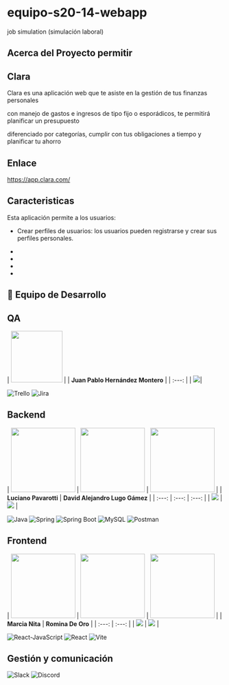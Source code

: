 # equipo-s20-14-webapp
 job simulation (simulación laboral)
 
## Acerca del Proyecto permitir

## Clara

Clara es una aplicación web que te asiste en la gestión de tus finanzas personales

con manejo de gastos e ingresos de tipo fijo o esporádicos, te permitirá planificar un presupuesto 

diferenciado por categorías, cumplir con tus obligaciones a tiempo y planificar tu ahorro

## Enlace

https://app.clara.com/

## Caracteristicas

Esta aplicación permite a los usuarios: 

* Crear perfiles de usuarios: los usuarios pueden registrarse y crear sus perfiles personales.

* 

* 

* 

* 


## 🚀 Equipo de Desarrollo

## QA

| <img src="https://res.cloudinary.com/dbz5bknul/image/upload/v1710546573/ivonne_u9ygcl.jpg" width="120"> |
| **Juan Pablo Hernández Montero** |
| :---: |
| <a href="https://www.linkedin.com/in/ivonne-ballester-"> <img src="https://img.shields.io/badge/-LinkedIn-0A66C2?style=flat-square&logo=linkedin&logoColor=white"></a>|

![Trello](https://img.shields.io/badge/Trello-0052CC?style=for-the-badge&logo=trello&logoColor=white)
![Jira](https://img.shields.io/badge/Jira-0052CC?style=for-the-badge&logo=Jira&logoColor=fff)

## Backend

| <img src="https://res.cloudinary.com/dbz5bknul/image/upload/v1710547090/marco_virinni_oov5tk.jpg" width="150"> |  <img src="https://res.cloudinary.com/dbz5bknul/image/upload/v1710546649/david_k6lvnu.jpg" width="150"> |  <img src="https://res.cloudinary.com/dbz5bknul/image/upload/v1710545757/bryan_rwg5ar.gif" width="150"> |
| **Luciano Pavarotti** | **David Alejandro Lugo Gámez** |
| :---: | :---: | :---: | 
| <a href="https://www.linkedin.com/in/marco-virinni/"> <img src="https://img.shields.io/badge/-LinkedIn-0A66C2?style=flat-square&logo=linkedin&logoColor=white"></a> | <a href="https://www.linkedin.com/in/davlgven/"> <img src="https://img.shields.io/badge/-LinkedIn-0A66C2?style=flat-square&logo=linkedin&logoColor=white"></a> | 

![Java](https://img.shields.io/badge/Java-437291?style=for-the-badge&logo=OpenJDK&logoColor=white)
![Spring](https://img.shields.io/badge/Spring-6DB33F?style=for-the-badge&logo=spring&logoColor=white)
![Spring Boot](https://img.shields.io/badge/-Spring%20Boot-6DB33F?style=for-the-badge&logo=Spring%20Boot&logoColor=white)
![MySQL](https://img.shields.io/badge/-MySQL-4479A1?style=for-the-badge&logo=MySQL&logoColor=white)
![Postman](https://img.shields.io/badge/Postman-FF6C37?style=for-the-badge&logo=postman&logoColor=white)

## Frontend

| <img src="https://res.cloudinary.com/dbz5bknul/image/upload/v1710546632/nacho_q2olfi.jpg" width="150"> | <img src="https://res.cloudinary.com/dbz5bknul/image/upload/v1710546617/emanuel_h2pahl.jpg" width="150"> | <img src="https://res.cloudinary.com/dbz5bknul/image/upload/v1710546604/franco_lsmdck.jpg" width="150"> |
| **Marcia Nita** | **Romina De Oro** |
| :---: | :---: |
| <a href="https://www.linkedin.com/in/ignaciofernandezdev/"> <img src="https://img.shields.io/badge/-LinkedIn-0A66C2?style=flat-square&logo=linkedin&logoColor=white"></a> | <a href="https://www.linkedin.com/in/emanuel-rojas-guindan/"> <img src="https://img.shields.io/badge/-LinkedIn-0A66C2?style=flat-square&logo=linkedin&logoColor=white"></a> |

![React-JavaScript](https://img.shields.io/badge/-ReactJs-61DAFB?logo=react&logoColor=black&style=for-the-badge)
![React](https://img.shields.io/badge/JavaScript-F7DF1E.svg?style=for-the-badge&logo=JavaScript&logoColor=black)
![Vite](https://img.shields.io/badge/Vite-646CFF?style=for-the-badge&logo=vite&logoColor=white)

## Gestión y comunicación

![Slack](https://img.shields.io/badge/Slack-4A154B?style=for-the-badge&logo=slack&logoColor=white)
![Discord](https://img.shields.io/badge/Discord-5865F2?style=for-the-badge&logo=discord&logoColor=white)


